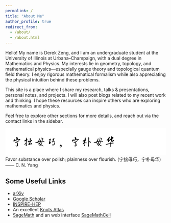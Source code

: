 ```yaml
---
permalink: /
title: "About Me"
author_profile: true
redirect_from:
  - /about/
  - /about.html
---
```


Hello! My name is Derek Zeng, and I am an undergraduate student at the University of Illinois at Urbana–Champaign, with a dual degree in Mathematics and Physics. My interests lie in geometry, topology, and mathematical physics—especially gauge theory and topological quantum field theory. I enjoy rigorous mathematical formalism while also appreciating the physical intuition behind these problems.

This site is a place where I share my research, talks & presentations, personal notes, and projects. I will also post blogs related to my recent work and thinking. I hope these resources can inspire others who are exploring mathematics and physics.

Feel free to explore other sections for more details, and reach out via the contact links in the sidebar.

![宁拙毋巧，宁朴毋华 —— C. N. Yang](/images/CNYang.png)
Favor substance over polish; plainness over flourish. (宁拙毋巧，宁朴毋华) —— C. N. Yang

Some Useful Links
----

- [arXiv](https://arxiv.org/)
- [Google Scholar](https://scholar.google.ca/)
- [INSPIRE-HEP](https://inspirehep.net/)
- An excellent [Knots Atlas](https://katlas.org/)
- [SageMath](https://www.sagemath.org/) and an web interface [SageMathCell](https://sagecell.sagemath.org/)
